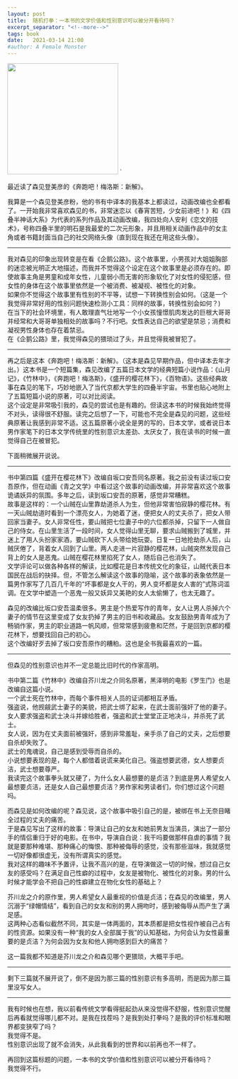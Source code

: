 ```yaml
---
layout: post
title:  随机打拳：一本书的文学价值和性别意识可以被分开看待吗？ 
excerpt_separator: "<!--more-->"
tags: book
date:   2021-03-14 21:00
#author: A Female Monster
---
```

<img src="https://i.gr-assets.com/images/S/compressed.photo.goodreads.com/books/1613633286l/57115104._SX318_.jpg" width="250">  

<!--more-->`
最近读了森见登美彦的《奔跑吧！梅洛斯：新解》。  


我算是一个森见登美彦粉，他的书有中译本的我基本上都读过，动画改编也全都看了。一开始我非常喜欢森见的书，非常迷恋以《春宵苦短，少女前进吧！》和《四叠半神话大系》为代表的系列作品及其动画改编，我四处向人安利《恋文的技术》，号称四叠半里的明石是我最爱的二次元形象，并且用相关动画作品中的女主角或者书籍封面当自己的社交网络头像（直到现在我还在用这些头像）。  

***

我对森见的印象出现转变是在看《企鹅公路》。这个故事里，小男孩对大姐姐胸部的迷恋被光明正大地描述，而我并不觉得这个设定在这个故事里是必须存在的。即使故事主角是男童和成年女性，儿童弱小而无害的形象软化了对女性的侵犯感，但女性的身体在这个故事里依然是一个被消费、被凝视、被性化的对象。   
如果你不觉得这个故事里有性别的不平等，试想一下转换性别会如何。（这是一个我觉得非常好用的性别问题快速检测小工具：同样的故事，转换性别会如何？)   
在当下的社会环境里，有人敢理直气壮地写一个小女孩憧憬肌肉发达的巨根大哥哥并经常和大哥哥单独相处的故事吗？不行吧。女性表达自己的欲望是禁忌；消费和凝视男性身体也存在着禁忌。    
在《企鹅公路》里，我觉得森见的猥琐过了头，并且觉得我被冒犯了。  

***

再之后是这本《奔跑吧！梅洛斯：新解》。（这本是森见早期作品，但中译本去年才出。）这本书是一个短篇集，森见改编了五篇日本文学的经典短篇小说作品：《山月记》，《竹林中》，《奔跑吧！梅洛斯》，《盛开的樱花林下》，《百物语》。这些经典故事在森见的笔下，巧妙地嵌入了当代京都大学生的四叠半宇宙。书里也贴心地附上了五篇短篇小说的原著，可以对比阅读。  
这个设定是非常吸引我的，森见的尝试也是有趣的。但读这本书的时候我始终觉得不对头，读得很不舒服。读完之后想了一下，可能也不完全是森见的问题，这些经典原著让我感到非常不适。这五篇原著小说全是男的写的，日本文学，或者说日本男作家笔下的日本文学传统里的性别意识太差劲、太厌女了，我在读书的时候一直觉得自己在被冒犯。  

下面稍微展开说说。 

***

书中第四篇《盛开在樱花林下》改编自坂口安吾同名原著。我之前没有读过坂口安吾原作，但在动画《青之文学》中看过这个故事的动画改编，并非常喜欢这个故事诡谲妖异的氛围。多年之后，读到坂口安吾的原著，感觉非常糟糕。  
故事是这样的：一个山贼在山里靠劫道杀人为生，但他非常害怕寂静的樱花林。有一天山贼劫道时看到一个漂亮女人，为她着了迷，便把女人的丈夫杀了，把女人带回家当妻子。女人非常任性，要山贼把七位妻子中的六位都杀掉，只留下一人做自己的侍女。在山里生活了一段时间，女人觉得山里无聊，要求山贼搬到了城里，并迷上了用人头扮家家酒，要山贼砍下人头带给她玩耍。日复一日地抢劫杀人后，山贼厌倦了，背着女人回到了山里。两人走进一片寂静的樱花林，山贼突然发现自己背上的女人是恶鬼。山贼在樱花林里掐死了女人，随后自己也消失了。  
文学评论可以做各种各样的解读，比如樱花是日本传统文化的象征，山贼代表日本国民在战后的抉择。但，不管怎么解读这个故事的隐喻，这个故事的表象依然是一篇男作家写了几百几千年的“坏事都是女人干的，男人变坏都是女人害的”式陈词滥调。在文学中塑造一个恶鬼一般又妖异又美艳的女人太偷懒了，也太无趣了。  

森见的改编比坂口安吾温柔很多。男主是个热爱写作的青年，女人让男人杀掉六个妻子的情节在这里变成了女友扔掉了男主的旧书和收藏品。女友鼓励男青年成为了畅销作家，男主的职业道路一帆风顺，但常常感到疲惫和茫然，于是回到京都的樱花林下，想要找回自己的初心。  
这个改编好歹去掉了坂口安吾原作的糟粕。这也是全书我最喜欢的一篇。

***

但森见的性别意识也并不一定总能比旧时代的作家高明。  

书中第二篇《竹林中》改编自芥川龙之介同名原著，黑泽明的电影《罗生门》也是改编自这篇小说。  
一个武士死在竹林中，而每个事件相关人员的证词都相互矛盾。   
强盗说，他觊觎武士妻子的美貌，把武士绑了起来，在武士面前强奸了他的妻子。女人要求强盗和武士决斗并嫁给胜者，强盗和武士堂堂正正地决斗，并杀死了武士。  
女人说，因为在丈夫面前被强奸，感到非常羞耻，亲手杀了自己的丈夫，之后想要自杀却失败了。  
武士的鬼魂说，自己是感到受辱而自杀的。   
小说想要表现的是，每个人都借着说谎来美化自己。强盗想要武德，女人想要贞洁，武士想要尊严。  
我读完这个故事拳头就又硬了，为什么女人最想要的是贞洁？到底是男人希望女人最想要贞洁，还是女人自己最想要贞洁？男作家和男读者们，你们想过这个问题吗。  

而森见是如何改编的呢？森见说，这个故事中吸引自己的是，被绑在书上无奈目睹全过程的丈夫的痛苦。  
于是森见写出了这样的故事：导演让自己的女友和她前男友当演员，演出了一部分手的情侣重归于好的电影。在书中，导演自白说：我干吗要做那样自虐的事情？我就是要那种难堪、那种痛心的悔恨、那种被侮辱的感觉，没有那些滋味，我就感觉一切好像都很虚无，没有所谓真实的感觉。  
我对这样的趣味不予置评，让我不高兴的是，在导演做这一切的时候，想过自己女友的感受吗？在满足自己性癖的过程中，女友是被物化、被性化的对象。男的什么时候才能学会不把自己的性癖建立在物化女性的基础上？   

芥川龙之介的原作里，男人希望女人最重视的价值是贞洁；在森见的改编里，男人沉溺于“绿帽情结”，看到自己的女友和别的男人拥吻时，感到被侮辱从而产生了满足感。  
这两种心态看似截然不同，其实是一体两面的，其本质都是把女性视作被自己占有的性资源。如果没有一种“我的女人全部属于我”的认知基础，为何会认为女性最重要的是贞洁？为何会因为女友和他人拥吻感到巨大的痛苦？  

这一篇我都不知道是芥川龙之介和森见哪个更猥琐，大概平手吧。  

***

剩下三篇就不展开说了，倒不是因为那三篇的性别意识有多高明，而是因为那三篇里没写女人。  

***

我有时候也在想，我以前看传统文学看得挺起劲从来没觉得不舒服，性别意识觉醒后再看就觉得哪儿都不对。是我在找茬吗？是我到处打拳吗？是我的评价标准和眼界都变狭窄了吗？  
我觉得不是。  
性别意识出现了就不会消失，从此我看到的世界和以前再也不一样了。    

再回到这篇标题的问题，一本书的文学价值和性别意识可以被分开看待吗？  
我觉得不行。  